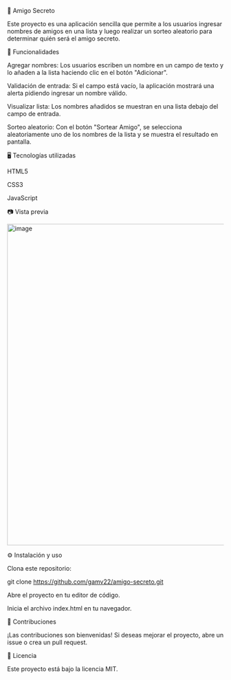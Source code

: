🎁 Amigo Secreto

Este proyecto es una aplicación sencilla que permite a los usuarios ingresar nombres de amigos en una lista y luego realizar un sorteo aleatorio para determinar quién será el amigo secreto.

🚀 Funcionalidades

Agregar nombres: Los usuarios escriben un nombre en un campo de texto y lo añaden a la lista haciendo clic en el botón "Adicionar".

Validación de entrada: Si el campo está vacío, la aplicación mostrará una alerta pidiendo ingresar un nombre válido.

Visualizar lista: Los nombres añadidos se muestran en una lista debajo del campo de entrada.

Sorteo aleatorio: Con el botón "Sortear Amigo", se selecciona aleatoriamente uno de los nombres de la lista y se muestra el resultado en pantalla.

🖥️ Tecnologías utilizadas

HTML5

CSS3

JavaScript

📷 Vista previa

<img width="1918" height="748" alt="image" src="https://github.com/user-attachments/assets/0c8fe83c-a4cb-4f8e-8be2-769ea19daf3e" />

⚙️ Instalación y uso

Clona este repositorio:

git clone https://github.com/gamv22/amigo-secreto.git


Abre el proyecto en tu editor de código.

Inicia el archivo index.html en tu navegador.

🤝 Contribuciones

¡Las contribuciones son bienvenidas! Si deseas mejorar el proyecto, abre un issue o crea un pull request.

📜 Licencia

Este proyecto está bajo la licencia MIT.
